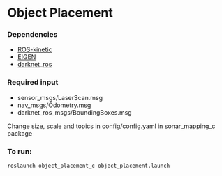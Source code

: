 # Object Placement

### Dependencies
- [ROS-kinetic](http://wiki.ros.org/kinetic)
- [EIGEN](http://eigen.tuxfamily.org/index.php?title=Main_Page)
- [darknet_ros](https://github.com/leggedrobotics/darknet_ros) 

### Required input
- sensor_msgs/LaserScan.msg
- nav_msgs/Odometry.msg
- darknet_ros_msgs/BoundingBoxes.msg 

Change size, scale and topics in config/config.yaml in sonar_mapping_c package

### To run:
```
roslaunch object_placement_c object_placement.launch
```
